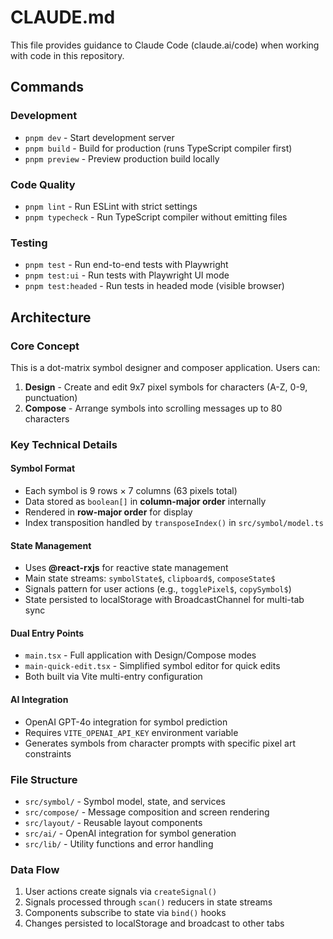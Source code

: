 # CLAUDE.md

This file provides guidance to Claude Code (claude.ai/code) when working with code in this repository.

## Commands

### Development

- `pnpm dev` - Start development server
- `pnpm build` - Build for production (runs TypeScript compiler first)
- `pnpm preview` - Preview production build locally

### Code Quality

- `pnpm lint` - Run ESLint with strict settings
- `pnpm typecheck` - Run TypeScript compiler without emitting files

### Testing

- `pnpm test` - Run end-to-end tests with Playwright
- `pnpm test:ui` - Run tests with Playwright UI mode
- `pnpm test:headed` - Run tests in headed mode (visible browser)

## Architecture

### Core Concept

This is a dot-matrix symbol designer and composer application. Users can:

1. **Design** - Create and edit 9x7 pixel symbols for characters (A-Z, 0-9, punctuation)
2. **Compose** - Arrange symbols into scrolling messages up to 80 characters

### Key Technical Details

#### Symbol Format

- Each symbol is 9 rows × 7 columns (63 pixels total)
- Data stored as `boolean[]` in **column-major order** internally
- Rendered in **row-major order** for display
- Index transposition handled by `transposeIndex()` in `src/symbol/model.ts`

#### State Management

- Uses **@react-rxjs** for reactive state management
- Main state streams: `symbolState$`, `clipboard$`, `composeState$`
- Signals pattern for user actions (e.g., `togglePixel$`, `copySymbol$`)
- State persisted to localStorage with BroadcastChannel for multi-tab sync

#### Dual Entry Points

- `main.tsx` - Full application with Design/Compose modes
- `main-quick-edit.tsx` - Simplified symbol editor for quick edits
- Both built via Vite multi-entry configuration

#### AI Integration

- OpenAI GPT-4o integration for symbol prediction
- Requires `VITE_OPENAI_API_KEY` environment variable
- Generates symbols from character prompts with specific pixel art constraints

### File Structure

- `src/symbol/` - Symbol model, state, and services
- `src/compose/` - Message composition and screen rendering
- `src/layout/` - Reusable layout components
- `src/ai/` - OpenAI integration for symbol generation
- `src/lib/` - Utility functions and error handling

### Data Flow

1. User actions create signals via `createSignal()`
2. Signals processed through `scan()` reducers in state streams
3. Components subscribe to state via `bind()` hooks
4. Changes persisted to localStorage and broadcast to other tabs
